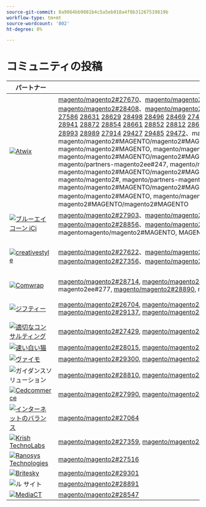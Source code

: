 ```yaml
---
source-git-commit: 8a9864bb9881b4c5a5eb018a4f8b31267519819b
workflow-type: tm+mt
source-wordcount: '802'
ht-degree: 0%

---
```

# コミュニティの投稿

| パートナー | プルリクエスト | 関連する GitHub の問題 |
| ------- | ------- | ------- |
| <a target="_blank" href="https://partners.magento.com/portal/directory/?query=Atwix"><img alt="Atwix" src="https://avatars3.githubusercontent.com/t/2617739?s=400&v=4"></a> | [magento/magento2#27670](https://github.com/magento/magento2/pull/27670)、[magento/magento2#28112](https://github.com/magento/magento2/pull/28112)、magento/partners-magento2ee#258、[magento/magento2#28466](https://github.com/magento/magento2/pull/28466)、[magento/magento2#28450](https://github.com/magento/magento2/pull/28450)、[magento/magento2#28449](https://github.com/magento/magento2/pull/28449)、[magento/magento2#28408](https://github.com/magento/magento2/pull/28408)、[magento/magento2#28391](https://github.com/magento/magento2/pull/28391)、[magento/magento2#28361](https://github.com/magento/magento2/pull/28361)、[magento/magento2#28330](https://github.com/magento/magento2/pull/28330)、[magento/magento2#28304](https://github.com/magento/magento2/pull/28304) [ 27481](https://github.com/magento/magento2/pull/27481) [ 27373](https://github.com/magento/magento2/pull/27373) [ 28467](https://github.com/magento/magento2/pull/28467) [ 28407](https://github.com/magento/magento2/pull/28407) [ 28418](https://github.com/magento/magento2/pull/28418) [ 28034](https://github.com/magento/magento2/pull/28034) [ 28222](https://github.com/magento/magento2/pull/28222) [ 27956](https://github.com/magento/magento2/pull/27956) [ 28105](https://github.com/magento/magento2/pull/28105) [ 27586](https://github.com/magento/magento2/pull/27586) [ 28631](https://github.com/magento/magento2/pull/28631) [ 28629](https://github.com/magento/magento2/pull/28629) [ 28498](https://github.com/magento/magento2/pull/28498) [ 28496](https://github.com/magento/magento2/pull/28496) [ 28469](https://github.com/magento/magento2/pull/28469) [ 27451](https://github.com/magento/magento2/pull/27451) [ 28725](https://github.com/magento/magento2/pull/28725) [ 27549](https://github.com/magento/magento2/pull/27549) [ 28641](https://github.com/magento/magento2/pull/28641) [ 28635](https://github.com/magento/magento2/pull/28635) [ 28632](https://github.com/magento/magento2/pull/28632) [ 28457](https://github.com/magento/magento2/pull/28457) [ 28205](https://github.com/magento/magento2/pull/28205) [ 28072](https://github.com/magento/magento2/pull/28072) [ 28727](https://github.com/magento/magento2/pull/28727) [ 28684](https://github.com/magento/magento2/pull/28684) [ 28679](https://github.com/magento/magento2/pull/28679) [ 28401](https://github.com/magento/magento2/pull/28401) [ 28506](https://github.com/magento/magento2/pull/28506) [ 28492](https://github.com/magento/magento2/pull/28492) [ 28487](https://github.com/magento/magento2/pull/28487) [ 27349](https://github.com/magento/magento2/pull/27349) [ 28991](https://github.com/magento/magento2/pull/28991) [ 28972](https://github.com/magento/magento2/pull/28972) [ 28869](https://github.com/magento/magento2/pull/28869) [ 28696](https://github.com/magento/magento2/pull/28696) [ 28956](https://github.com/magento/magento2/pull/28956) [ 28942](https://github.com/magento/magento2/pull/28942) [ 28941](https://github.com/magento/magento2/pull/28941) [ 28872](https://github.com/magento/magento2/pull/28872) [ 28854](https://github.com/magento/magento2/pull/28854) [ 28661](https://github.com/magento/magento2/pull/28661) [ 28852](https://github.com/magento/magento2/pull/28852) [ 28812](https://github.com/magento/magento2/pull/28812) [ 28650](https://github.com/magento/magento2/pull/28650) [ 27882](https://github.com/magento/magento2/pull/27882) [ 29002](https://github.com/magento/magento2/pull/29002) [ 28959](https://github.com/magento/magento2/pull/28959) [ 28955](https://github.com/magento/magento2/pull/28955) [ 28925](https://github.com/magento/magento2/pull/28925) [ 29053](https://github.com/magento/magento2/pull/29053) [ 27697](https://github.com/magento/magento2/pull/27697) [ 29143](https://github.com/magento/magento2/pull/29143) [ 29156](https://github.com/magento/magento2/pull/29156) [ 29004](https://github.com/magento/magento2/pull/29004) [ 29162](https://github.com/magento/magento2/pull/29162) [ 28999](https://github.com/magento/magento2/pull/28999) [ 29134](https://github.com/magento/magento2/pull/29134) [ 29133](https://github.com/magento/magento2/pull/29133) [ 29007](https://github.com/magento/magento2/pull/29007) [ 29000](https://github.com/magento/magento2/pull/29000) [ 28210](https://github.com/magento/magento2/pull/28210) [ 29135](https://github.com/magento/magento2/pull/29135) [ 27537](https://github.com/magento/magento2/pull/27537) [ 29142](https://github.com/magento/magento2/pull/29142) [ 29386](https://github.com/magento/magento2/pull/29386) [ 29385](https://github.com/magento/magento2/pull/29385) [ 28993](https://github.com/magento/magento2/pull/28993) [ 28989](https://github.com/magento/magento2/pull/28989) [ 27914](https://github.com/magento/magento2/pull/27914) [ 29427](https://github.com/magento/magento2/pull/29427) [ 29485](https://github.com/magento/magento2/pull/29485) [ 29472](https://github.com/magento/magento2/pull/29472)、magento/magento2#MAGENTO, magento/magento2#MAGENTO, magentomagento/magento2#MAGENTO, magento/magento2#MAGENTO/magento2#MAGENTOmagento/magento2#MAGENTO/magento2#MAGENTOmagento/magento2#MAGENTO/magento2#MAGENTOmagento/magento2#MAGENTO/magento2#MAGENTO magento/magento2#MAGENTO, magento/magento2#MAGENTO, magentomagento/magento2#MAGENTO, magento/magento2#MAGENTO/magento2#MAGENTOmagento/magento2#MAGENTO/magento2#MAGENTOmagento/magento2#MAGENTO/magento2#MAGENTOmagento/magento2#MAGENTO/magento2#MAGENTO magento/partners-magento2ee#247, magento/magento2#MAGENTO, magento/magento2#MAGENTO, magentomagento/magento2#MAGENTO, magento/magento2#MAGENTO/magento2#MAGENTOmagento/magento2#MAGENTO/magento2#MAGENTOmagento/magento2#MAGENTO/magento2#MAGENTOmagento/magento2#MAGENTO/magento2#MAGENTO magento/magento2#, magento/partners-magento2ee#250, magento/partners-magento2ee#250, magento/magento2#MAGENTO, magento/magento2#MAGENTO, magentomagento/magento2#MAGENTO, magento/magento2#MAGENTO/magento2#MAGENTOmagento/magento2#MAGENTO/magento2#MAGENTOmagento/magento2#MAGENTO/magento2#MAGENTOmagento/magento2#MAGENTO/magento2#MAGENTO magento/magento2#MAGENTO, magento/magento2#MAGENTO, magento/magento2#263, magento/partners-magento2ee#246, magento/partners-magento2ee#246, magentomagento/magento2#MAGENTO と magento2#MAGENTO/magento2#MAGENTO | [magento/magento2#28202](https://github.com/magento/magento2/issues/28202), [magento/magento2#28393](https://github.com/magento/magento2/issues/28393), [magento/magento2#28377](https://github.com/magento/magento2/issues/28377), [magento/magento2#28394](https://github.com/magento/magento2/issues/28394), [magento/magento2#19481](https://github.com/magento/magento2/issues/19481), [magento/magento2#28040](https://github.com/magento/magento2/issues/28040), [magento/magento2#28138](https://github.com/magento/magento2/issues/28138), [magento/magento2#28261](https://github.com/magento/magento2/issues/28261), [magento/magento2#253](https://github.com/magento/magento2/issues/253), [magento/magento2#27337](https://github.com/magento/magento2/issues/27337), magentomagento/magento2#[ 21101](https://github.com/magento/magento2/issues/21101) [ 28755](https://github.com/magento/magento2/issues/28755) [ 28720](https://github.com/magento/magento2/issues/28720) [ 28744](https://github.com/magento/magento2/issues/28744) [ 28721](https://github.com/magento/magento2/issues/28721) [&#128279;](https://github.com/magento/magento2/issues/246) [ 28519](https://github.com/magento/magento2/issues/28519) [ 28481](https://github.com/magento/magento2/issues/28481) [ 28262](https://github.com/magento/magento2/issues/28262) [ 28427](https://github.com/magento/magento2/issues/28427) [ 29032](https://github.com/magento/magento2/issues/29032) [ 29012](https://github.com/magento/magento2/issues/29012) [ 29039](https://github.com/magento/magento2/issues/29039) [ 28969](https://github.com/magento/magento2/issues/28969) [ 29009](https://github.com/magento/magento2/issues/29009) [&#128279;](https://github.com/magento/magento2/issues/250) [ 29287](https://github.com/magento/magento2/issues/29287) [ 29289](https://github.com/magento/magento2/issues/29289) [ 29281](https://github.com/magento/magento2/issues/29281) [ 29295](https://github.com/magento/magento2/issues/29295) [ 28800](https://github.com/magento/magento2/issues/28800) [ 29292](https://github.com/magento/magento2/issues/29292) [ 29420](https://github.com/magento/magento2/issues/29420) [ 29434](https://github.com/magento/magento2/issues/29434) [ 29388](https://github.com/magento/magento2/issues/29388) [ 29380](https://github.com/magento/magento2/issues/29380) [ 28524](https://github.com/magento/magento2/issues/28524) [ 29539](https://github.com/magento/magento2/issues/29539), magento/magento2#MAGENTO, magento/magento2#MAGENTO, magento/magento2#MAGENTO/magento2#261, magento/partners-magento2ee#2461, magento/magento2#246#MAGENTO と magento/magento2#MAGENTO から magento/magento2#MAGENTO から magento/magento2#MAGENTO magento/magento2#MAGENTO, magento/magento2#MAGENTO, magentomagento/magento2#MAGENTO, magentomagento/magento2#MAGENTO, magentomagento/magento2#2508, magentomagento/magento2#MAGENTOmagento/magento2#MAGENTOmagento/magento2#MAGENTO, MAGENTO/magento2#2 magento/magento2#MAGENTO, magento/magento2#MAGENTO, MAGENTOmagento/magento2#MAGENTO, MAGENTOmagento/magento2#MAGENTOmagento/magento2#MAGENTOmagento/magento2#MAGENTOmagento/magento2#MAGENTO, MAGENTOmagento/magento2#MAGENTO |
| <a target="_blank" href="https://solutionpartners.adobe.com/s/directory/detail/blue+acorn+ici"><img alt="ブルーエイコーン iCi" src="https://avatars0.githubusercontent.com/t/2916141?s=400&v=4"></a> | [magento/magento2#27903](https://github.com/magento/magento2/pull/27903)、[magento/magento2#27902](https://github.com/magento/magento2/pull/27902)、[magento/magento2#28606](https://github.com/magento/magento2/pull/28606)、[magento/magento2#28601](https://github.com/magento/magento2/pull/28601)、[magento/magento2#28605](https://github.com/magento/magento2/pull/28605)、[magento/magento2#28351](https://github.com/magento/magento2/pull/28351)、[magento/magento2#27965](https://github.com/magento/magento2/pull/27965)、[magento/magento2#28856](https://github.com/magento/magento2/pull/28856)、[magento/magento2#29271](https://github.com/magento/magento2/pull/29271)、[magento/magento2#28992](https://github.com/magento/magento2/pull/28992)、[magento/magento/magento2#29341](https://github.com/magento/magento2/pull/29341) [ 29272](https://github.com/magento/magento2/pull/29272) [ 28599](https://github.com/magento/magento2/pull/28599) [ 29376](https://github.com/magento/magento2/pull/29376) [ 29202](https://github.com/magento/magento2/pull/29202)、magento/magento2#MAGENTO, magentomagento/magento2#MAGENTO, MAGENTOmagento/magento2#MAGENTO, MAGENTOmagento/magento2#MAGENTO, MAGENTOmagento/magento2#MAGENTO | [magento/magento2#28383](https://github.com/magento/magento2/issues/28383), [magento/magento2#28850](https://github.com/magento/magento2/issues/28850), [magento/magento2#28376](https://github.com/magento/magento2/issues/28376), [magento/magento2#27962](https://github.com/magento/magento2/issues/27962), [magento/magento2#28656](https://github.com/magento/magento2/issues/28656), [magento/magento2#29283](https://github.com/magento/magento2/issues/29283), [magento/magento2#29159](https://github.com/magento/magento2/issues/29159), [magento/magento2#29389](https://github.com/magento/magento2/issues/29389), [magento/magento2#29346](https://github.com/magento/magento2/issues/29346), [magento/magento2#29453](https://github.com/magento/magento2/issues/29453), magento/magento/magento2#[ 29477](https://github.com/magento/magento2/issues/29477), magento2####magento |
| <a target="_blank" href="https://partners.magento.com/portal/directory/?query=creativestyle"><img alt="creativestyle" src="https://avatars1.githubusercontent.com/t/3230856?s=400&v=4"></a> | [magento/magento2#27622](https://github.com/magento/magento2/pull/27622)、[magento/magento2#27270](https://github.com/magento/magento2/pull/27270)、[magento/magento2#27871](https://github.com/magento/magento2/pull/27871)、[magento/magento2#27690](https://github.com/magento/magento2/pull/27690)、[magento/magento2#27619](https://github.com/magento/magento2/pull/27619)、[magento/magento2#27618](https://github.com/magento/magento2/pull/27618)、[magento/magento2#27357](https://github.com/magento/magento2/pull/27357)、[magento/magento2#27356](https://github.com/magento/magento2/pull/27356)、[magento/magento2#27616](https://github.com/magento/magento2/pull/27616)、[magento/magento2#27860](https://github.com/magento/magento2/pull/27860)、[magento/magento/magento2#27617](https://github.com/magento/magento2/pull/27617) [ 29054](https://github.com/magento/magento2/pull/29054) [ 28838](https://github.com/magento/magento2/pull/28838)、magento/magento2#MAGENTO, magentomagento2#Magento | [magento/magento2#28110](https://github.com/magento/magento2/issues/28110)、[magento/magento2#26026](https://github.com/magento/magento2/issues/26026)、[magento/magento2#28339](https://github.com/magento/magento2/issues/28339)、[magento/magento2#28340](https://github.com/magento/magento2/issues/28340)、[magento/magento2#28381](https://github.com/magento/magento2/issues/28381)、[magento/magento2#28382](https://github.com/magento/magento2/issues/28382)、[magento/magento2#28166](https://github.com/magento/magento2/issues/28166)、[magento/magento2#28433](https://github.com/magento/magento2/issues/28433)、[magento/magento2#28807](https://github.com/magento/magento2/issues/28807)、[magento/magento2#28823](https://github.com/magento/magento2/issues/28823)、[magento/magento/magento2#28811](https://github.com/magento/magento2/issues/28811) [ 29087](https://github.com/magento/magento2/issues/29087) [ 25934](https://github.com/magento/magento2/issues/25934)、magento/magento2#MAGENTO, magentomagento2#Magento |
| <a target="_blank" href="https://partners.magento.com/portal/directory/?query=Comwrap"><img alt="Comwrap" src="https://avatars3.githubusercontent.com/t/2637428?s=400&v=4"></a> | [magento/magento2#28714](https://github.com/magento/magento2/pull/28714), [magento/magento2#28743](https://github.com/magento/magento2/pull/28743), [magento/magento2#28710](https://github.com/magento/magento2/pull/28710), [magento/magento2#28757](https://github.com/magento/magento2/pull/28757), magento/partners-magento2ee#288, magento/partners-magento2ee#271, magento/partners-magento2ee#277, [magento/magento2#28890](https://github.com/magento/magento2/pull/28890), magento/partners-magento2ee#285, [magento/magento/magento2#27850](https://github.com/magento/magento2/pull/27850) [magento/magento2#27917](https://github.com/magento/magento2/pull/27917) | [magento/magento2#28584](https://github.com/magento/magento2/issues/28584)、magento/partners-magento2ee#28563、magento/partners-magento2ee#28566、magento/partners-magento2ee#28769、[magento/magento2#26121](https://github.com/magento/magento2/issues/26121)、magento/partners-magento2ee#28834、[magento/magento2#28705](https://github.com/magento/magento2/issues/28705) |
| <a target="_blank" href="https://partners.magento.com/portal/directory/?query=Ziffity"><img alt="ジフティー" src="https://avatars1.githubusercontent.com/t/3432500?s=400&v=4"></a> | [magento/magento2#26704](https://github.com/magento/magento2/pull/26704), [magento/magento2#28113](https://github.com/magento/magento2/pull/28113), [magento/magento2#28174](https://github.com/magento/magento2/pull/28174), [magento/magento2#28039](https://github.com/magento/magento2/pull/28039), [magento/magento2#28004](https://github.com/magento/magento2/pull/28004), [magento/magento2#27567](https://github.com/magento/magento2/pull/27567), [magento/magento2#28264](https://github.com/magento/magento2/pull/28264), [magento/magento2#29137](https://github.com/magento/magento2/pull/29137), [magento/magento2#29206](https://github.com/magento/magento2/pull/29206), [magento/magento2#28250](https://github.com/magento/magento2/pull/28250), magento/magento/magento2#[ 27977](https://github.com/magento/magento2/pull/27977), magento2####magento | [magento/magento2#28165](https://github.com/magento/magento2/issues/28165), [magento/magento2#28201](https://github.com/magento/magento2/issues/28201), [magento/magento2#27985](https://github.com/magento/magento2/issues/27985), [magento/magento2#27091](https://github.com/magento/magento2/issues/27091), [magento/magento2#28308](https://github.com/magento/magento2/issues/28308), [magento/magento2#28270](https://github.com/magento/magento2/issues/28270), [magento/magento2#28947](https://github.com/magento/magento2/issues/28947), [magento/magento2#29344](https://github.com/magento/magento2/issues/29344), [magento/magento2#29097](https://github.com/magento/magento2/issues/29097) |
| <a target="_blank" href="https://solutionpartners.adobe.com/s/directory/detail/aligent+consulting"><img alt="適切なコンサルティング" src="https://avatars3.githubusercontent.com/t/2686050?s=400&v=4"></a> | [magento/magento2#27429](https://github.com/magento/magento2/pull/27429), [magento/magento2#26256](https://github.com/magento/magento2/pull/26256) | [magento/magento2#28306](https://github.com/magento/magento2/issues/28306), [magento/magento2#8815](https://github.com/magento/magento2/issues/8815), [magento/magento2#26255](https://github.com/magento/magento2/issues/26255) |
| <a target="_blank" href="https://solutionpartners.adobe.com/s/directory/detail/fast+white+cat"><img alt="速い白い猫" src="https://avatars0.githubusercontent.com/t/3579504?s=400&v=4"></a> | [magento/magento2#28015](https://github.com/magento/magento2/pull/28015), [magento/magento2#28735](https://github.com/magento/magento2/pull/28735), [magento/magento2#28285](https://github.com/magento/magento2/pull/28285) | [magento/magento2#28011](https://github.com/magento/magento2/issues/28011), [magento/magento2#26504](https://github.com/magento/magento2/issues/26504), [magento/magento2#26427](https://github.com/magento/magento2/issues/26427) |
| <a target="_blank" href="https://partners.magento.com/portal/directory/?query=Vaimo"><img alt="ヴァイモ" src="https://avatars0.githubusercontent.com/t/2617778?s=400&v=4"></a> | [magento/magento2#29300](https://github.com/magento/magento2/pull/29300), [magento/magento2#27905](https://github.com/magento/magento2/pull/27905), [magento/magento2#27582](https://github.com/magento/magento2/pull/27582) | [magento/magento2#29299](https://github.com/magento/magento2/issues/29299), [magento/magento2#28303](https://github.com/magento/magento2/issues/28303), [magento/magento2#27570](https://github.com/magento/magento2/issues/27570) |
| <img alt="ガイダンスソリューション" src="https://avatars2.githubusercontent.com/t/3888698?s=400&v=4"></a> | [magento/magento2#28810](https://github.com/magento/magento2/pull/28810), [magento/magento2#28902](https://github.com/magento/magento2/pull/28902) | [magento/magento2#28982](https://github.com/magento/magento2/issues/28982), [magento/magento2#29327](https://github.com/magento/magento2/issues/29327) |
| <a target="_blank" href="https://partners.magento.com/portal/directory/?query=Cedcommerce"><img alt="Cedcommerce" src="https://avatars2.githubusercontent.com/t/3028824?s=400&v=4"></a> | [magento/magento2#27990](https://github.com/magento/magento2/pull/27990), [magento/magento2#26660](https://github.com/magento/magento2/pull/26660) | [magento/magento2#26118](https://github.com/magento/magento2/issues/26118), [magento/magento2#28143](https://github.com/magento/magento2/issues/28143) |
| <a target="_blank" href="https://solutionpartners.adobe.com/s/directory/detail/balance+internet"><img alt="インターネットのバランス" src="https://avatars3.githubusercontent.com/t/2610630?s=400&v=4"></a> | [magento/magento2#27064](https://github.com/magento/magento2/pull/27064) | [magento/magento2#27063](https://github.com/magento/magento2/issues/27063) |
| <a target="_blank" href="https://solutionpartners.adobe.com/s/directory/detail/krish+technolabs"><img alt="Krish TechnoLabs" src="https://avatars0.githubusercontent.com/t/2849637?s=400&v=4"></a> | [magento/magento2#27359](https://github.com/magento/magento2/pull/27359), [magento/magento2#27106](https://github.com/magento/magento2/pull/27106) | [magento/magento2#27358](https://github.com/magento/magento2/issues/27358), [magento/magento2#27099](https://github.com/magento/magento2/issues/27099) |
| <a target="_blank" href="https://solutionpartners.adobe.com/s/directory/detail/ranosys+technologiess"><img alt="Ranosys Technologies" src="https://avatars0.githubusercontent.com/t/3182140?s=400&v=4"></a> | [magento/magento2#27516](https://github.com/magento/magento2/pull/27516) | [magento/magento2#26191](https://github.com/magento/magento2/issues/26191) |
| <a target="_blank" href="https://partners.magento.com/portal/directory/?query=Briteskies"><img alt="Britesky" src="https://avatars1.githubusercontent.com/t/2617741?s=400&v=4"></a> | [magento/magento2#29301](https://github.com/magento/magento2/pull/29301) | [magento/magento2#104](https://github.com/magento/magento2/issues/104) |
| <img alt="ル サイト" src="https://avatars3.githubusercontent.com/t/3649033?s=400&v=4"></a> | [magento/magento2#28891](https://github.com/magento/magento2/pull/28891) | [magento/magento2#29056](https://github.com/magento/magento2/issues/29056) |
| <a target="_blank" href="https://partners.magento.com/portal/directory/?query=MediaCT"><img alt="MediaCT" src="https://avatars3.githubusercontent.com/t/2617762?s=400&v=4"></a> | [magento/magento2#28547](https://github.com/magento/magento2/pull/28547) | [magento/magento2#28685](https://github.com/magento/magento2/issues/28685) |
